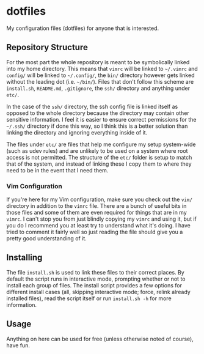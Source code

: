 # dotfiles

My configuration files (dotfiles) for anyone that is interested.

## Repository Structure

For the most part the whole repository is meant to be symbolically linked into
my home directory.  This means that `vimrc` will be linked to `~/.vimrc` and
`config/` will be linked to `~/.config/`, the `bin/` directory however gets
linked without the leading dot (i.e. `~/bin/`).  Files that don't follow this
scheme are `install.sh`, `README.md`, `.gitignore`, the `ssh/` directory and
anything under `etc/`.

In the case of the `ssh/` directory, the ssh config file is linked itself as
opposed to the whole directory because the directory may contain other sensitive
information. I feel it is easier to ensure correct permissions for the `~/.ssh/`
directory if done this way, so I think this is a better solution than linking
the directory and ignoring everything inside of it.

The files under `etc/` are files that help me configure my setup system-wide
(such as udev rules) and are unlikely to be used on a system where root access
is not permitted.  The structure of the `etc/` folder is setup to match that of
the system, and instead of linking these I copy them to where they need to be in
the event that I need them.

### Vim Configuration

If you're here for my Vim configuration, make sure you check out the `vim/`
directory in addition to the `vimrc` file.  There are a bunch of useful bits in
those files and some of them are even required for things that are in my
`vimrc`.  I can't stop you from just blindly copying my `vimrc` and using it,
but if you do I recommend you at least try to understand what it's doing.  I
have tried to comment it fairly well so just reading the file should give you a
pretty good understanding of it.

## Installing

The file `install.sh` is used to link these files to their correct places. By
default the script runs in interactive mode, prompting whether or not to install
each group of files. The install script provides a few options for different
install cases (all, skipping interactive mode; force, relink already installed
files), read the script itself or run `install.sh -h` for more information.

## Usage

Anything on here can be used for free (unless otherwise noted of course), have
fun.
